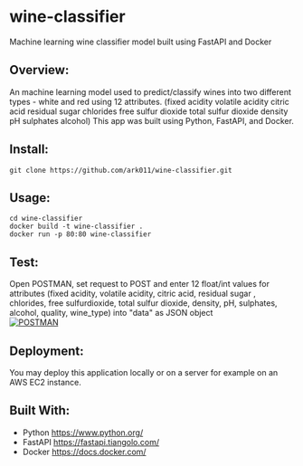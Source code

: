 # wine-classifier
Machine learning wine classifier model built using FastAPI and Docker

## Overview:
An machine learning model used to predict/classify wines into two different types - white and red using 12 attributes. (fixed acidity	volatile acidity	citric acid	residual sugar	chlorides	free sulfur dioxide	total sulfur dioxide	density	pH	sulphates	alcohol) This app was built using Python, FastAPI, and Docker. 

## Install:
```
git clone https://github.com/ark011/wine-classifier.git
```

## Usage:
```
cd wine-classifier
docker build -t wine-classifier .
docker run -p 80:80 wine-classifier
```
## Test:
Open POSTMAN, set request to POST and enter 12 float/int values for attributes (fixed acidity, volatile acidity, citric acid, residual sugar
, chlorides, free sulfurdioxide, total sulfur dioxide, density, pH, sulphates, alcohol, quality, wine_type) into "data" as JSON object <br>
<a href="https://ibb.co/0jCn8mV"><img src="https://i.ibb.co/gMSrHmF/POSTMAN.png" alt="POSTMAN" border="0"></a>

## Deployment:
You may deploy this application locally or on a server for example on an AWS EC2 instance.

## Built With:
* Python <a> https://www.python.org/ </a>
* FastAPI <a> https://fastapi.tiangolo.com/ </a>
* Docker <a> https://docs.docker.com/ </a>
